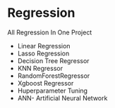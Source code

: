 # Regression
All Regression In One Project
- Linear Regression
- Lasso Regression
- Decision Tree Regressor
- KNN Regressor
- RandomForestRegressor
- Xgboost Regressor
- Huperparameter Tuning
- ANN- Artificial Neural Network
